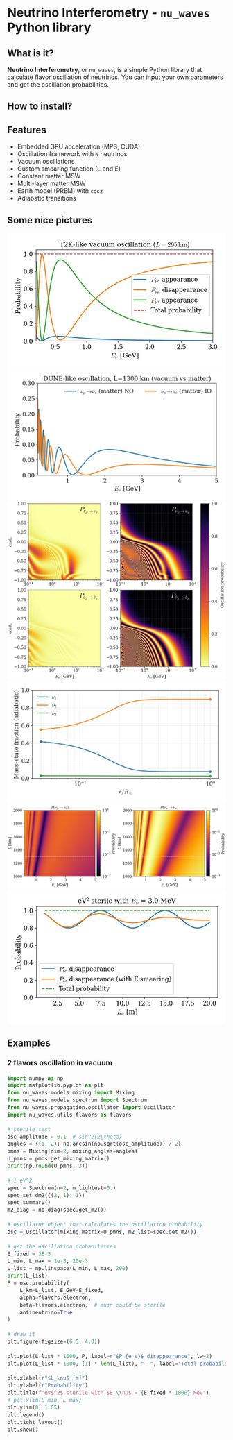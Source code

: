 # Neutrino Interferometry - `nu_waves` Python library

## What is it?

**Neutrino Interferometry**, or `nu_waves`, is a simple Python library
that calculate flavor oscillation of neutrinos.
You can input your own parameters and get the oscillation probabilities.


## How to install?



## Features

- Embedded GPU acceleration (MPS, CUDA)
- Oscillation framework with `N` neutrinos
- Vacuum oscillations
- Custom smearing function (L and E)
- Constant matter MSW
- Multi-layer matter MSW
- Earth model (PREM) with `cosz`
- Adiabatic transitions

## Some nice pictures

![vacuum_pmns.jpg](figures/vacuum_pmns.jpg)
![matter_constant_test.jpg](figures/matter_constant_test.jpg)
![matter_prem_test.jpg](figures/matter_prem_test.jpg)
![adiabatic_sun_ssm_test.jpg](figures/adiabatic_sun_ssm_test.jpg)
![vacuum_2d_pmns.jpg](figures/vacuum_2d_pmns.jpg)
![vacuum_2flavors.jpg](figures/vacuum_2flavors.jpg)

## Examples

### 2 flavors oscillation in vacuum

```python
import numpy as np
import matplotlib.pyplot as plt
from nu_waves.models.mixing import Mixing
from nu_waves.models.spectrum import Spectrum
from nu_waves.propagation.oscillator import Oscillator
import nu_waves.utils.flavors as flavors

# sterile test
osc_amplitude = 0.1  # sin^2(2\theta)
angles = {(1, 2): np.arcsin(np.sqrt(osc_amplitude)) / 2}
pmns = Mixing(dim=2, mixing_angles=angles)
U_pmns = pmns.get_mixing_matrix()
print(np.round(U_pmns, 3))

# 1 eV^2
spec = Spectrum(n=2, m_lightest=0.)
spec.set_dm2({(2, 1): 1})
spec.summary()
m2_diag = np.diag(spec.get_m2())

# oscillator object that calculates the oscillation probability
osc = Oscillator(mixing_matrix=U_pmns, m2_list=spec.get_m2())

# get the oscillation probabilities
E_fixed = 3E-3
L_min, L_max = 1e-3, 20e-3
L_list = np.linspace(L_min, L_max, 200)
print(L_list)
P = osc.probability(
    L_km=L_list, E_GeV=E_fixed,
    alpha=flavors.electron,
    beta=flavors.electron,  # muon could be sterile
    antineutrino=True
)

# draw it
plt.figure(figsize=(6.5, 4.0))

plt.plot(L_list * 1000, P, label=r"$P_{e e}$ disappearance", lw=2)
plt.plot(L_list * 1000, [1] * len(L_list), "--", label="Total probability", lw=1.5)

plt.xlabel(r"$L_\nu$ [m]")
plt.ylabel(r"Probability")
plt.title(f"eV$^2$ sterile with $E_\\nu$ = {E_fixed * 1000} MeV")
# plt.xlim(L_min, L_max)
plt.ylim(0, 1.05)
plt.legend()
plt.tight_layout()
plt.show()
```


